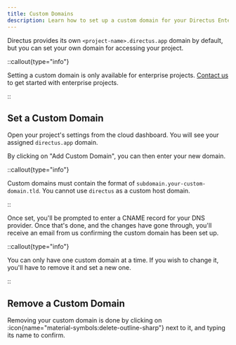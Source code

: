 ```yaml
---
title: Custom Domains
description: Learn how to set up a custom domain for your Directus Enterprise Cloud project.
---
```


<!-- TODO: Image -->

Directus provides its own `<project-name>.directus.app` domain by default, but you can set your own domain for accessing your project.

::callout{type="info"}

Setting a custom domain is only available for enterprise projects. [Contact us](https://directus.io/contact) to get started with enterprise projects.

::

## Set a Custom Domain

Open your project's settings from the cloud dashboard. You will see your assigned `directus.app` domain.

By clicking on "Add Custom Domain", you can then enter your new domain. 

::callout{type="info"}

Custom domains must contain the format of `subdomain.your-custom-domain.tld`. You cannot use `directus` as a custom host domain.

::

Once set, you'll be prompted to enter a CNAME record for your DNS provider. Once that's done, and the changes have gone through, you'll receive an email from us confirming the custom domain has been set up.

::callout{type="info"}

You can only have one custom domain at a time. If you wish to change it, you'll have to remove it and set a new one.

::

## Remove a Custom Domain

Removing your custom domain is done by clicking on :icon{name="material-symbols:delete-outline-sharp"} next to it, and typing its name to confirm.
